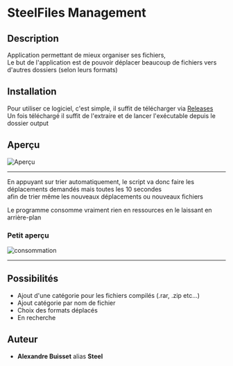 # SteelFiles Management

## Description

Application permettant de mieux organiser ses fichiers,  
Le but de l'application est de pouvoir déplacer beaucoup de fichiers vers d'autres dossiers (selon leurs formats)


## Installation

Pour utiliser ce logiciel, c'est simple, il suffit de télécharger via [Releases](https://github.com/Steelataure/SteelFiles-Management/releases/tag/Steelfiles-Management)  
Un fois téléchargé il suffit de l'extraire et de lancer l'exécutable depuis le dossier output

## Aperçu

![Aperçu](https://github.com/Steelataure/SteelFiles-Management/blob/start/assets/apercu.PNG 'SteelFiles Management')

***

En appuyant sur trier automatiquement, le script va donc faire les déplacements demandés mais toutes les 10 secondes  
afin de trier même les nouveaux déplacements ou nouveaux fichiers

Le programme consomme vraiment rien en ressources en le laissant en arrière-plan 

### **Petit aperçu**
![consommation](https://github.com/Steelataure/SteelFiles-Management/blob/start/assets/consommation.PNG)

***

## Possibilités

* Ajout d'une catégorie pour les fichiers compilés (.rar, .zip etc...)
* Ajout catégorie par nom de fichier
* Choix des formats déplacés
* En recherche


## Auteur

* **Alexandre Buisset** alias **Steel**

